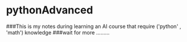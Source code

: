 # pythonAdvanced
###This is my notes during learning an AI course that require ('python' , 'math') knowledge
###wait for more .........
